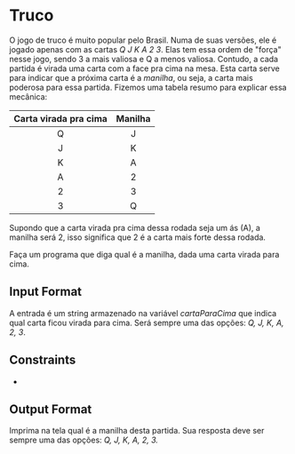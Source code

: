 # Truco

O jogo de truco é muito popular pelo Brasil. Numa de suas versões, ele é jogado apenas com as cartas *Q J K A 2 3*. Elas tem essa ordem de "força" nesse jogo, sendo 3 a mais valiosa e Q a menos valiosa. Contudo, a cada partida é virada uma carta com a face pra cima na mesa. Esta carta serve para indicar que a próxima carta é a *manilha*, ou seja, a carta mais poderosa para essa partida. Fizemos uma tabela resumo para explicar essa mecânica:

Carta virada pra cima | Manilha
:-------------------: | :------:
Q                     | J
J                     | K
K                     | A
A                     | 2
2                     | 3
3                     | Q

Supondo que a carta virada pra cima dessa rodada seja um ás (A), a manilha será 2, isso significa que 2 é a carta mais forte dessa rodada.

Faça um programa que diga qual é a manilha, dada uma carta virada para cima.

## Input Format

A entrada é um string armazenado na variável *cartaParaCima* que indica qual carta ficou virada para cima. Será sempre uma das opções: *Q, J, K, A, 2, 3*.

## Constraints

-

## Output Format

Imprima na tela qual é a manilha desta partida. Sua resposta deve ser sempre uma das opções: *Q, J, K, A, 2, 3.*
